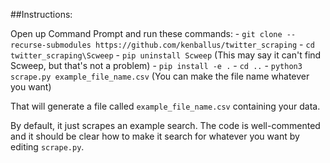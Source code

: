 ##Instructions:

Open up Command Prompt and run these commands:
    - `git clone --recurse-submodules https://github.com/kenballus/twitter_scraping`
    - `cd twitter_scraping\Scweep`
    - `pip uninstall Scweep` (This may say it can't find Scweep, but that's not a problem)
    - `pip install -e .`
    - `cd ..`
    - `python3 scrape.py example_file_name.csv` (You can make the file name whatever you want)

That will generate a file called `example_file_name.csv` containing your data.

By default, it just scrapes an example search. The code is well-commented and it should be clear how to make it search for whatever you want by editing `scrape.py`.

